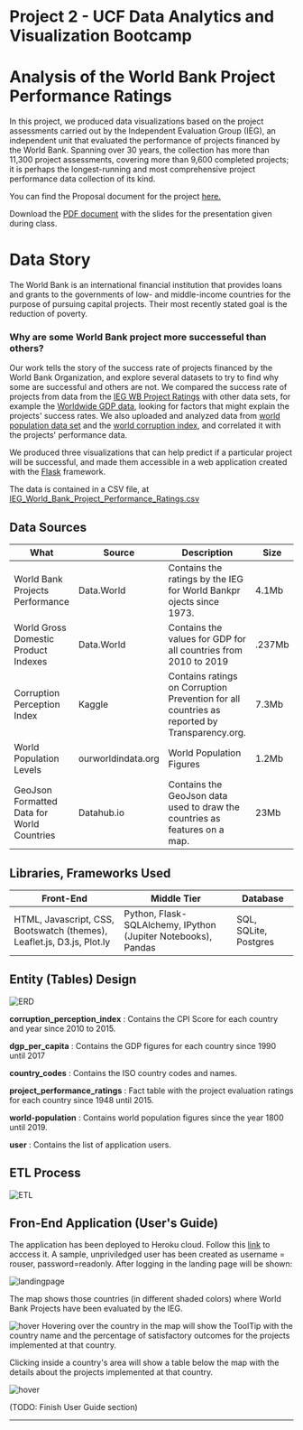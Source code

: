 # Project 2 - UCF Data Analytics and Visualization Bootcamp 
# Analysis of the World Bank Project Performance Ratings

In this project, we produced data visualizations based on the
project assessments carried out by the Independent Evaluation Group (IEG), an independent unit that
evaluated the performance of projects financed by the World Bank.  Spanning over 30 years, the collection has more than 11,300 project assessments, covering more than 9,600 completed projects; it is perhaps the longest-running and most comprehensive project performance data collection of its kind.

You can find the Proposal document for the project [here.](https://github.com/DataBootcamp-Project2-WorldBank/project2/blob/main/Proposal.md)

Download the [PDF document](project2_presentation.pdf) with the slides for the presentation given during class.

# Data Story

The World Bank is an international financial institution that provides loans and grants to the governments of low- and middle-income countries for the purpose of pursuing capital projects.  Their most recently stated goal is the reduction of poverty.

### Why are some World Bank project more successeful than others?

Our work tells the story of the success rate of projects financed by the World Bank Organization, and explore several datasets to try to find why some are successful and others are not. We compared the success rate of projects from data from the [IEG WB Project Ratings](https://data.world/finance/ieg-wb-project-ratings) with other data sets, for example the [Worldwide GDP data](https://ourworldindata.org/grapher/gdp-per-capita-worldbank),  looking for factors that might explain the projects' success rates.  We also uploaded and analyzed data from [world population data set](https://ourworldindata.org/search?q=world+population+by+country) and the [world corruption index](https://www.transparency.org/en/cpi/2020/index/nzl), and correlated it with the projects' performance data.  

We produced three visualizations that can help predict if a particular project will be successful, and made them accessible in a web application created with the [Flask](https://www.fullstackpython.com/flask.html) framework. 



The data is contained in a CSV file, at [IEG_World_Bank_Project_Performance_Ratings.csv]( https://data.world/finance/ieg-wb-project-ratings/file/IEG_World_Bank_Project_Performance_Ratings.csv)


## Data Sources
|What                                      |Source            |Description                                                                                 |Size|
|------------------------------------------|------------------|--------------------------------------------------------------------------------------------|-----|
|World Bank Projects Performance           |Data.World        |Contains the ratings by the IEG for World Bankpr ojects since 1973.                         |4.1Mb|
|World Gross Domestic Product Indexes      |Data.World        |Contains the values for GDP for all countries from 2010 to 2019                             |.237Mb|
|Corruption Perception Index               |Kaggle            |Contains ratings on Corruption Prevention for all countries as reported by Transparency.org.|7.3Mb|
|World Population Levels                   |ourworldindata.org|World Population Figures                                                                    |1.2Mb|
|GeoJson Formatted Data for World Countries|Datahub.io        |Contains the GeoJson data used to draw the countries as features on a map.                  |23Mb|

## Libraries, Frameworks Used
|Front-End                                                              |Middle Tier                                                    |Database                  |
|-----------------------------------------------------------------------|---------------------------------------------------------------|--------------------------|
|HTML, Javascript, CSS, Bootswatch (themes), Leaflet.js, D3.js, Plot.ly |Python,  Flask-SQLAlchemy, IPython (Jupiter Notebooks), Pandas |SQL, SQLite, Postgres     | 


## Entity (Tables) Design

![ERD](./Images/erd.PNG)

**corruption_perception_index**  : Contains the CPI Score for each country and year since 2010 to 2015.

**dgp_per_capita**  : Contains the GDP figures for each country since 1990 until 2017

**country_codes**  : Contains the ISO country codes and names.

**project_performance_ratings** : Fact table with the project evaluation ratings for each country since 1948 until 2015.

**world-population** : Contains world population figures since the year 1800 until 2019.

**user** : Contains the list of application users.

## ETL Process
![ETL](./Images/etl.PNG)


## Fron-End Application (User's Guide)
The application has been deployed to Heroku cloud. Follow this [link](https://alciluz-jose-phillip-project2.herokuapp.com/) to acccess it.
A sample, unpriviledged user has been created as username = rouser, password=readonly.
After logging in the landing page will be shown:

![landingpage](./Images/landing.PNG)

The map shows those countries (in different shaded colors) where World Bank Projects have been evaluated by the IEG.  

![hover](./Images/hover.PNG)  Hovering over the country in the map will show the ToolTip with the country name and the percentage of satisfactory outcomes for the projects implemented at that country.

Clicking inside a country's area will show a table below the map with the details about the projects implemented at that country.

![hover](./Images/zoom.PNG) 

(TODO: Finish User Guide section)



---